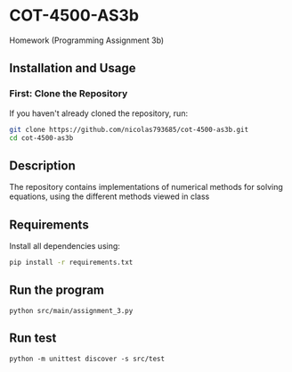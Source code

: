 # COT-4500-AS3b

Homework (Programming Assignment 3b)

## Installation and Usage

### **First: Clone the Repository**
If you haven't already cloned the repository, run:

```sh
git clone https://github.com/nicolas793685/cot-4500-as3b.git
cd cot-4500-as3b
```

## Description
The repository contains implementations of numerical methods for solving equations, using the different methods viewed in class

## Requirements
Install all dependencies using:
```sh
pip install -r requirements.txt
```

## Run the program
```
python src/main/assignment_3.py
```

## Run test
```
python -m unittest discover -s src/test
```
